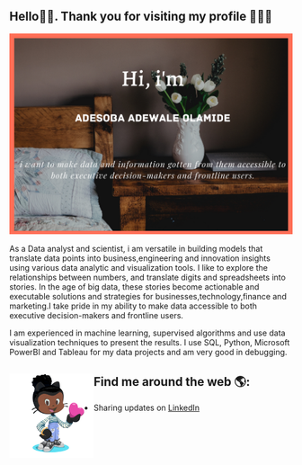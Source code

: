 ## Hello👋🏾. Thank you for visiting my profile 👩🏾‍💻

![](https://github.com/OLAMIDE100/ADESOBA-ADEWALE-OLAMIDE/blob/main/Orange%20Photo%20Minimal%20Welcome%20Card%20(1).png)


As a Data analyst and scientist, i am versatile in building models that translate data points into business,engineering and innovation insights using various data analytic and visualization tools. I like to explore the relationships between numbers, and translate digits and spreadsheets into stories. In the age of big data, these stories become actionable and executable solutions and strategies for businesses,technology,finance and marketing.I take pride in my ability to make data accessible to both executive decision-makers and frontline users.

I am experienced in machine learning, supervised algorithms and use data visualization techniques to present the results. I use SQL, Python, Microsoft PowerBI and Tableau for my data projects and am very good in debugging.

## Find me around the web 🌎: <a href="https://github.com/sponsors/M0nica"><img align="left" width="150" height="150" src="https://github.com/fortune-uwha/fortune-uwha/blob/main/Gif/Fortune-octocat-rotating.gif?raw=true"></a> 
- Sharing updates on [LinkedIn](https://www.linkedin.com/in/adesoba-olamide-gmnse-787193169/)


